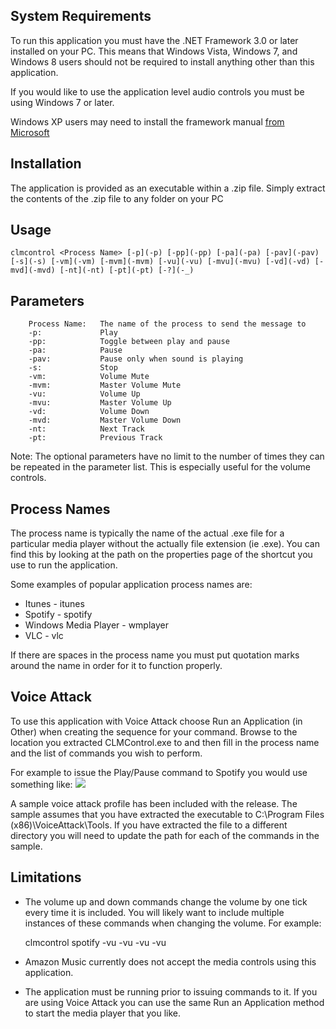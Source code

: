 ## System Requirements
To run this application you must have the .NET Framework 3.0 or later installed on your PC. This means that Windows Vista, Windows 7, and Windows 8 users should not be required to install anything other than this application.

If you would like to use the application level audio controls you must be using Windows 7 or later.

Windows XP users may need to install the framework manual [from Microsoft](http://www.microsoft.com/en-us/download/details.aspx?id=21) 
## Installation
The application is provided as an executable within a .zip file. Simply extract the contents of the .zip file to any folder on your PC
## Usage

    clmcontrol <Process Name> [-p](-p) [-pp](-pp) [-pa](-pa) [-pav](-pav) [-s](-s) [-vm](-vm) [-mvm](-mvm) [-vu](-vu) [-mvu](-mvu) [-vd](-vd) [-mvd](-mvd) [-nt](-nt) [-pt](-pt) [-?](-_)

## Parameters

        Process Name:   The name of the process to send the message to
        -p:             Play
        -pp:            Toggle between play and pause
        -pa:            Pause
        -pav:           Pause only when sound is playing
        -s:             Stop
        -vm:            Volume Mute
        -mvm:           Master Volume Mute
        -vu:            Volume Up
        -mvu:           Master Volume Up
        -vd:            Volume Down
        -mvd:           Master Volume Down
        -nt:            Next Track
        -pt:            Previous Track

Note: The optional parameters have no limit to the number of times they can be repeated in the parameter list. This is especially useful for the volume controls.
## Process Names
The process name is typically the name of the actual .exe file for a particular media player without the actually file extension (ie .exe). You can find this by looking at the path on the properties page of the shortcut you use to run the application.

Some examples of popular application process names are:
* Itunes - itunes
* Spotify - spotify
* Windows Media Player - wmplayer
* VLC - vlc

If there are spaces in the process name you must put quotation marks around the name in order for it to function properly.
## Voice Attack
To use this application with Voice Attack choose Run an Application (in Other) when creating the sequence for your command. Browse to the location you extracted CLMControl.exe to and then fill in the process name and the list of commands you wish to perform.

For example to issue the Play/Pause command to Spotify you would use something like:
![](Documentation_vaplay.png)

A sample voice attack profile has been included with the release. The sample assumes that you have extracted the executable to C:\Program Files (x86)\VoiceAttack\Tools\. If you have extracted the file to a different directory you will need to update the path for each of the commands in the sample.
## Limitations
* The volume up and down commands change the volume by one tick every time it is included. You will likely want to include multiple instances of these commands when changing the volume. For example:

    clmcontrol spotify -vu -vu -vu -vu

* Amazon Music currently does not accept the media controls using this application.
* The application must be running prior to issuing commands to it. If you are using Voice Attack you can use the same Run an Application method to start the media player that you like.
